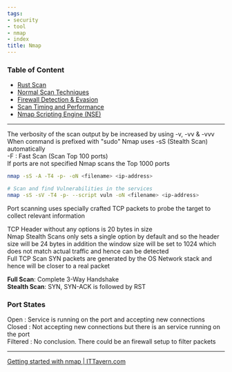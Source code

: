 ```yaml
---
tags:
- security
- tool
- nmap
- index
title: Nmap
---
```


### Table of Content

* [Rust Scan](rust-scan.md)
* [Normal Scan Techniques](normal-scan-techniques.md)
* [Firewall Detection & Evasion](firewall-detection-and-evasion.md)
* [Scan Timing and Performance](scan-timing-and-performance.md)
* [Nmap Scripting Engine (NSE)](nmap-scripting-engine-nse.md)

---

The verbosity of the scan output by be increased by using -v, -vv & -vvv  
When command is prefixed with "sudo" Nmap uses -sS (Stealth Scan) automatically  
-F : Fast Scan (Scan Top 100 ports)  
If ports are not specified Nmap scans the Top 1000 ports

````bash
nmap -sS -A -T4 -p- -oN <filename> <ip-address>

# Scan and find Vulnerabilities in the services
nmap -sS -sV -T4 -p- --script vuln -oN <filename> <ip-address> 
````

Port scanning uses specially crafted TCP packets to probe the target to collect relevant information

TCP Header without any options is 20 bytes in size  
Nmap Stealth Scans only sets a single option by default and so the header size will be 24 bytes in addition the window size will be set to 1024 which does not match actual traffic and hence can be detected  
Full TCP Scan SYN packets are generated by the OS Network stack and hence will be closer to a real packet

**Full Scan**: Complete 3-Way Handshake  
**Stealth Scan**: SYN, SYN-ACK is followed by RST

### Port States

Open : Service is running on the port and accepting new connections  
Closed : Not accepting new connections but there is an service running on the port  
Filtered : No conclusion. There could be an firewall setup to filter packets

---

[Getting started with nmap | ITTavern.com](https://ittavern.com/getting-started-with-nmap/)